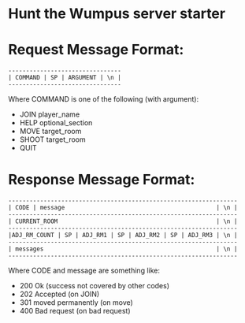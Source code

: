 Hunt the Wumpus server starter
==============================


Request Message Format:
=======================

```
--------------------------------
| COMMAND | SP | ARGUMENT | \n |
--------------------------------
```

Where COMMAND is one of the following (with argument):

- JOIN player_name
- HELP optional_section
- MOVE target_room
- SHOOT target_room
- QUIT

Response Message Format:
========================
```
-----------------------------------------------------------------
| CODE | message                                           | \n |
-----------------------------------------------------------------
| CURRENT_ROOM                                             | \n |
-----------------------------------------------------------------
|ADJ_RM_COUNT | SP | ADJ_RM1 | SP | ADJ_RM2 | SP | ADJ_RM3 | \n |
-----------------------------------------------------------------
| messages                                                 | \n |
-----------------------------------------------------------------
```

Where CODE and message are something like:

- 200 Ok (success not covered by other codes)
- 202 Accepted  (on JOIN)
- 301 moved permanently (on move)
- 400 Bad request (on bad request)

